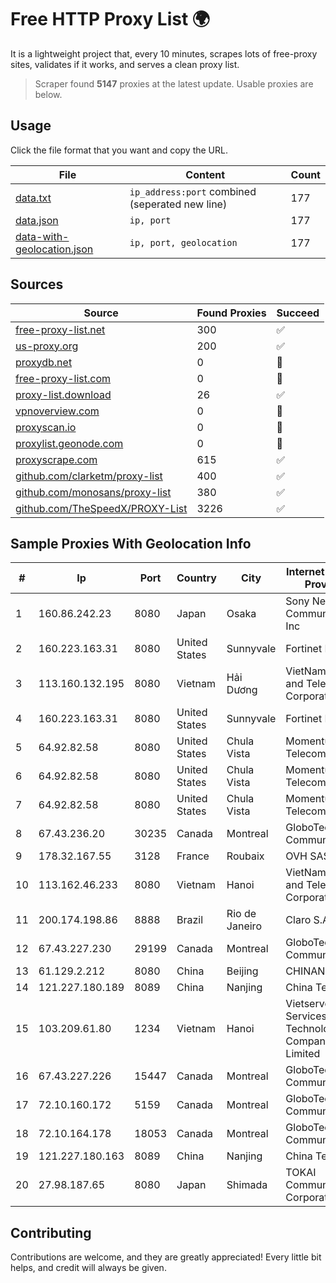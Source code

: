 
# Free HTTP Proxy List 🌍

It is a lightweight project that, every 10 minutes, scrapes lots of free-proxy sites, validates if it works, and serves a clean proxy list.


> Scraper found **5147** proxies at the latest update. Usable proxies are below.

## Usage

Click the file format that you want and copy the URL.


|File|Content|Count|
|----|-------|-----|
|[data.txt](https://raw.githubusercontent.com/themiralay/Proxy-List-World/master/data.txt)|`ip_address:port` combined (seperated new line)|177|
|[data.json](https://raw.githubusercontent.com/themiralay/Proxy-List-World/master/data.json)|`ip, port`|177|
|[data-with-geolocation.json](https://raw.githubusercontent.com/themiralay/Proxy-List-World/master/data-with-geolocation.json)|`ip, port, geolocation`|177|

## Sources

|Source|Found Proxies|Succeed|
|------|-------------|-------|
|[free-proxy-list.net](https://free-proxy-list.net)|300|✅|
|[us-proxy.org](https://www.us-proxy.org)|200|✅|
|[proxydb.net](http://proxydb.net)|0|🚫|
|[free-proxy-list.com](https://free-proxy-list.com/?page=&port=&type%5B%5D=http&type%5B%5D=https&up_time=0&search=Search)|0|🚫|
|[proxy-list.download](https://www.proxy-list.download/HTTP)|26|✅|
|[vpnoverview.com](https://vpnoverview.com/privacy/anonymous-browsing/free-proxy-servers)|0|🚫|
|[proxyscan.io](https://www.proxyscan.io)|0|🚫|
|[proxylist.geonode.com](https://proxylist.geonode.com/api/proxy-list?limit=300&page=1&sort_by=lastChecked&sort_type=desc&protocols=http,https)|0|🚫|
|[proxyscrape.com](https://api.proxyscrape.com/v2/?request=displayproxies&protocol=http&timeout=10000&country=all&ssl=all&anonymity=all)|615|✅|
|[github.com/clarketm/proxy-list](https://raw.githubusercontent.com/clarketm/proxy-list/master/proxy-list-raw.txt)|400|✅|
|[github.com/monosans/proxy-list](https://raw.githubusercontent.com/monosans/proxy-list/main/proxies/http.txt)|380|✅|
|[github.com/TheSpeedX/PROXY-List](https://raw.githubusercontent.com/TheSpeedX/PROXY-List/master/http.txt)|3226|✅|


## Sample Proxies With Geolocation Info

|#|Ip|Port|Country|City|Internet Service Provider|
|-|--|----|-------|----|-------------------------|
|1|160.86.242.23|8080|Japan|Osaka|Sony Network Communications Inc|
|2|160.223.163.31|8080|United States|Sunnyvale|Fortinet Inc.|
|3|113.160.132.195|8080|Vietnam|Hải Dương|VietNam Post and Telecom Corporation|
|4|160.223.163.31|8080|United States|Sunnyvale|Fortinet Inc.|
|5|64.92.82.58|8080|United States|Chula Vista|Momentum Telecom, Inc.|
|6|64.92.82.58|8080|United States|Chula Vista|Momentum Telecom, Inc.|
|7|64.92.82.58|8080|United States|Chula Vista|Momentum Telecom, Inc.|
|8|67.43.236.20|30235|Canada|Montreal|GloboTech Communications|
|9|178.32.167.55|3128|France|Roubaix|OVH SAS|
|10|113.162.46.233|8080|Vietnam|Hanoi|VietNam Post and Telecom Corporation|
|11|200.174.198.86|8888|Brazil|Rio de Janeiro|Claro S.A|
|12|67.43.227.230|29199|Canada|Montreal|GloboTech Communications|
|13|61.129.2.212|8080|China|Beijing|CHINANET|
|14|121.227.180.189|8089|China|Nanjing|China Telecom|
|15|103.209.61.80|1234|Vietnam|Hanoi|Vietserver Services Technology Company Limited|
|16|67.43.227.226|15447|Canada|Montreal|GloboTech Communications|
|17|72.10.160.172|5159|Canada|Montreal|GloboTech Communications|
|18|72.10.164.178|18053|Canada|Montreal|GloboTech Communications|
|19|121.227.180.163|8089|China|Nanjing|China Telecom|
|20|27.98.187.65|8080|Japan|Shimada|TOKAI Communications Corporation|



## Contributing

Contributions are welcome, and they are greatly appreciated! Every
little bit helps, and credit will always be given.

